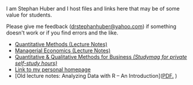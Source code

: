 I am Stephan Huber and I host files and links here that may be of some value for students.

Please give me feedback (drstephanhuber@yahoo.com) if something doesn't work or if you find errors and the like.

- [Quantitative Methods (Lecture Notes)](https://hubchev.github.io/qm/)
- [Managerial Economics (Lecture Notes)](https://hubchev.github.io/me/)
- [Quantitative & Qualitative Methods for Business _(Studymag for private self-study hours)_](https://hubchev.github.io/qqmb/)
- [Link to my personal homepage](https://www.t1p.de/stephanhuber)
- [Old lecture notes: Analyzing Data with R – An Introduction](<a href="https://github.com/hubchev/hubchev.github.io/raw/main/various/rcourse_book.pdf" target="_blank">PDF.</a> )